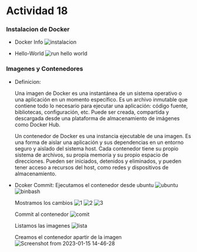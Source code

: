 # Actividad 18
  ### Instalacion de Docker
   - Docker Info
   ![instalacion](https://user-images.githubusercontent.com/114892939/212563348-3bc8e27c-6755-4598-82fd-c7a30417d84a.png)
   
   - Hello-World
   ![run hello world](https://user-images.githubusercontent.com/114892939/212563361-e3410d71-364f-43b4-82dd-44d0785fe793.png)

  ### Imagenes y Contenedores
   -  Definicion:
   
      Una imagen de Docker es una instantánea de un sistema operativo o una aplicación en un momento específico. Es un archivo inmutable que contiene todo lo necesario para ejecutar una aplicación: código fuente, bibliotecas, configuración, etc. Puede ser creada, compartida y descargada desde una plataforma de almacenamiento de imágenes como Docker Hub.
      
      Un contenedor de Docker es una instancia ejecutable de una imagen. Es una forma de aislar una aplicación y sus dependencias en un entorno seguro y aislado del sistema host. Cada contenedor tiene su propio sistema de archivos, su propia memoria y su propio espacio de direcciones. Pueden ser iniciados, detenidos y eliminados, y pueden tener acceso a recursos del host, como redes y dispositivos de almacenamiento.
      
   -  Dcoker Commit:
      Ejecutamos el contenedor desde ubuntu
    ![ubuntu](https://user-images.githubusercontent.com/114892939/212563416-b773b44f-9ce8-4853-9bc9-88c6fe94a91e.png)
    ![binbash](https://user-images.githubusercontent.com/114892939/212563426-1a77dadf-2b2b-48e6-b60d-5369e301c9eb.png)
    
      Mostramos los cambios
      ![1](https://user-images.githubusercontent.com/114892939/212563478-c14b2f20-0818-4dc8-8890-941812d21a21.png)
      ![2](https://user-images.githubusercontent.com/114892939/212563482-3f8440a4-e002-4a37-8a10-050049779ec1.png)
      ![3](https://user-images.githubusercontent.com/114892939/212563489-15c33a2b-3d02-4e8a-91be-55138f74e656.png)
      
      Commit al contenedor
      ![comit](https://user-images.githubusercontent.com/114892939/212563512-6ed45d12-f62d-443e-a841-50a9c2a39844.png)
      
      Listamos las imagenes
      ![lista](https://user-images.githubusercontent.com/114892939/212563550-29e747f8-091b-4fc6-8ea0-44a816854afd.png)
      
      Creamos el contenedor apartir de la imagen
      ![Screenshot from 2023-01-15 14-46-28](https://user-images.githubusercontent.com/114892939/212563612-b065bc11-8c53-435e-ae6a-3b487b0a07c2.png)

      
      





    


   
   

